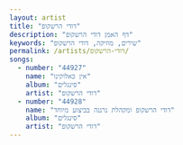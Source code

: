```yaml
---
layout: artist
title: "דודי הרשקופ"
description: "דף האמן דודי הרשקופ"
keywords: "שירים, מוזיקה, דודי הרשקופ"
permalink: /artists/דודי-הרשקופ/
songs:
  - number: "44927"
    name: "אין כאלוקינו"
    album: "סינגלים"
    artist: "דודי הרשקופ"
  - number: "44928"
    name: "דודי הרשקופ ומקהלת נרננה בביצוע מיוחד"
    album: "סינגלים"
    artist: "דודי הרשקופ"
---
```

